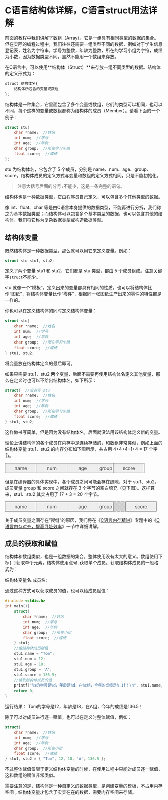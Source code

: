 # C语言结构体详解，C语言struct用法详解

前面的教程中我们讲解了[数组（Array）](http://c.biancheng.net/c/61/)，它是一组具有相同类型的数据的集合。但在实际的编程过程中，我们往往还需要一组类型不同的数据，例如对于学生信息登记表，姓名为字符串，学号为整数，年龄为整数，所在的学习小组为字符，成绩为小数，因为数据类型不同，显然不能用一个数组来存放。

在C语言中，可以使用**结构体（Struct）**来存放一组不同类型的数据。结构体的定义形式为：

```python
struct 结构体名{
    结构体所包含的变量或数组
};
```



结构体是一种集合，它里面包含了多个变量或数组，它们的类型可以相同，也可以不同，每个这样的变量或数组都称为结构体的成员（Member）。请看下面的一个例子：

```c
struct stu{
    char *name;  //姓名
    int num;  //学号
    int age;  //年龄
    char group;  //所在学习小组
    float score;  //成绩
};
```

stu 为结构体名，它包含了 5 个成员，分别是 name、num、age、group、score。结构体成员的定义方式与变量和数组的定义方式相同，只是不能初始化。

> 注意大括号后面的分号`;`不能少，这是一条完整的语句。

结构体也是一种数据类型，它由程序员自己定义，可以包含多个其他类型的数据。

像 int、float、char 等是由C语言本身提供的数据类型，不能再进行分拆，我们称之为基本数据类型；而结构体可以包含多个基本类型的数据，也可以包含其他的结构体，我们将它称为复杂数据类型或构造数据类型。

## 结构体变量

既然结构体是一种数据类型，那么就可以用它来定义变量。例如：

```c
struct stu stu1, stu2;
```

定义了两个变量 stu1 和 stu2，它们都是 stu 类型，都由 5 个成员组成。注意关键字`struct`不能少。

stu 就像一个“模板”，定义出来的变量都具有相同的性质。也可以将结构体比作“图纸”，将结构体变量比作“零件”，根据同一张图纸生产出来的零件的特性都是一样的。

你也可以在定义结构体的同时定义结构体变量：

```c
struct stu{
    char *name;  //姓名
    int num;  //学号
    int age;  //年龄
    char group;  //所在学习小组
    float score;  //成绩
} stu1, stu2;
```

将变量放在结构体定义的最后即可。

如果只需要 stu1、stu2 两个变量，后面不需要再使用结构体名定义其他变量，那么在定义时也可以不给出结构体名，如下所示：

```c
struct{  //没有写 stu
    char *name;  //姓名
    int num;  //学号
    int age;  //年龄
    char group;  //所在学习小组
    float score;  //成绩
} stu1, stu2;
```

这样做书写简单，但是因为没有结构体名，后面就没法用该结构体定义新的变量。

理论上讲结构体的各个成员在内存中是连续存储的，和数组非常类似，例如上面的结构体变量 stu1、stu2 的内存分布如下图所示，共占用 4+4+4+1+4 = 17 个字节。

![img](./images/150GQ243-0.jpg)


但是在编译器的具体实现中，各个成员之间可能会存在缝隙，对于 stu1、stu2，成员变量 group 和 score 之间就存在 3 个字节的空白填充（见下图）。这样算来，stu1、stu2 其实占用了 17 + 3 = 20 个字节。

![img](./images/150GUE0-1.jpg)

关于成员变量之间存在“裂缝”的原因，我们将在《[C语言内存精讲](http://c.biancheng.net/c/140/)》专题中的《[C语言内存对齐，提高寻址效率](http://c.biancheng.net/view/vip_2093.html)》一节中详细讲解。

## 成员的获取和赋值

结构体和数组类似，也是一组数据的集合，整体使用没有太大的意义。数组使用下标`[ ]`获取单个元素，结构体使用点号`.`获取单个成员。获取结构体成员的一般格式为：

结构体变量名.成员名;

通过这种方式可以获取成员的值，也可以给成员赋值：

```c
#include <stdio.h>
int main(){
    struct{
        char *name;  //姓名
        int num;  //学号
        int age;  //年龄
        char group;  //所在小组
        float score;  //成绩
    } stu1;
    //给结构体成员赋值
    stu1.name = "Tom";
    stu1.num = 12;
    stu1.age = 18;
    stu1.group = 'A';
    stu1.score = 136.5;
    //读取结构体成员的值
    printf("%s的学号是%d，年龄是%d，在%c组，今年的成绩是%.1f！\n", stu1.name, stu1.num, stu1.age, stu1.group, stu1.score);
    return 0;
}
```

运行结果：
Tom的学号是12，年龄是18，在A组，今年的成绩是136.5！

除了可以对成员进行逐一赋值，也可以在定义时整体赋值，例如：

```c
struct{
    char *name;  //姓名
    int num;  //学号
    int age;  //年龄
    char group;  //所在小组
    float score;  //成绩
} stu1, stu2 = { "Tom", 12, 18, 'A', 136.5 };
```

不过整体赋值仅限于定义结构体变量的时候，在使用过程中只能对成员逐一赋值，这和数组的赋值非常类似。

需要注意的是，结构体是一种自定义的数据类型，是创建变量的模板，不占用内存空间；结构体变量才包含了实实在在的数据，需要内存空间来存储。